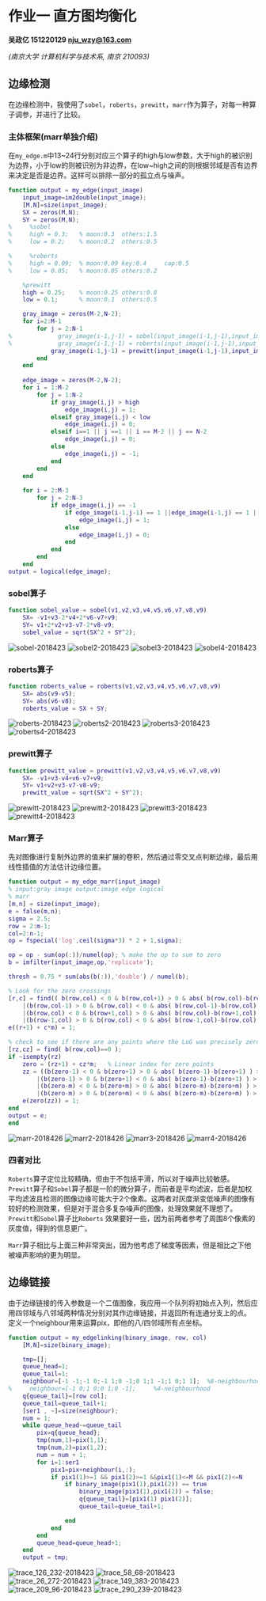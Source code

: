 # 作业一 直方图均衡化

**吴政亿 151220129 nju_wzy@163.com** 

*(南京大学 计算机科学与技术系, 南京  210093)*

## 边缘检测

在边缘检测中，我使用了`sobel`，`roberts`，`prewitt`，`marr`作为算子，对每一种算子调参，并进行了比较。   

### 主体框架(marr单独介绍)

在`my_edge.m`中13~24行分别对应三个算子的high与low参数，大于high的被识别为边界，小于low的则被识别为非边界，在low~high之间的则根据邻域是否有边界来决定是否是边界。这样可以排除一部分的孤立点与噪声。

```matlab
function output = my_edge(input_image)
    input_image=im2double(input_image);
    [M,N]=size(input_image);
    SX = zeros(M,N);
    SY = zeros(M,N);
%     %sobel
%     high = 0.3;   % moon:0.3  others:1.5
%     low = 0.2;    % moon:0.2  others:0.5

%     %roberts
%     high = 0.09;  % moon:0.09 key:0.4     cap:0.5 
%     low = 0.05;   % moon:0.05 others:0.2

    %prewitt
    high = 0.25;    % moon:0.25 others:0.8
    low = 0.1;      % moon:0.1  others:0.5

    gray_image = zeros(M-2,N-2);
    for i=2:M-1
        for j = 2:N-1
%             gray_image(i-1,j-1) = sobel(input_image(i-1,j-1),input_image(i-1,j),input_image(i-1,j+1),input_image(i,j-1),input_image(i,j),input_image(i,j+1),input_image(i+1,j-1),input_image(i+1,j),input_image(i+1,j+1));
%             gray_image(i-1,j-1) = roberts(input_image(i-1,j-1),input_image(i-1,j),input_image(i-1,j+1),input_image(i,j-1),input_image(i,j),input_image(i,j+1),input_image(i+1,j-1),input_image(i+1,j),input_image(i+1,j+1));
            gray_image(i-1,j-1) = prewitt(input_image(i-1,j-1),input_image(i-1,j),input_image(i-1,j+1),input_image(i,j-1),input_image(i,j),input_image(i,j+1),input_image(i+1,j-1),input_image(i+1,j),input_image(i+1,j+1));
        end
    end
    
    edge_image = zeros(M-2,N-2);
    for i = 1:M-2
        for j = 1:N-2
            if gray_image(i,j) > high
                edge_image(i,j) = 1;
            elseif gray_image(i,j) < low
                edge_image(i,j) = 0;
            elseif i==1 || j ==1 || i == M-2 || j == N-2
                edge_image(i,j) = 0;
            else
                edge_image(i,j) = -1;
            end
        end
    end
    
    for i = 2:M-3
        for j = 2:N-3
            if edge_image(i,j) == -1
                if edge_image(i-1,j-1) == 1 ||edge_image(i-1,j) == 1 ||edge_image(i-1,j+1) == 1 ||edge_image(i,j-1) == 1 ||edge_image(i,j+1) == 1 ||edge_image(i+1,j-1) == 1 ||edge_image(i+1,j) == 1 ||edge_image(i+1,j+1) == 1
                    edge_image(i,j) = 1;
                else
                    edge_image(i,j) = 0;
                end
            end
        end
    end
output = logical(edge_image);
```

### sobel算子

```matlab
function sobel_value = sobel(v1,v2,v3,v4,v5,v6,v7,v8,v9)
    SX= -v1+v3-2*v4+2*v6-v7+v9;
    SY= v1+2*v2+v3-v7-2*v8-v9;
    sobel_value = sqrt(SX^2 + SY^2);
```

![sobel-2018423](http://p20zaet0m.bkt.clouddn.com/sobel-2018423.png)
![sobel2-2018423](http://p20zaet0m.bkt.clouddn.com/sobel2-2018423.png)
![sobel3-2018423](http://p20zaet0m.bkt.clouddn.com/sobel3-2018423.png)
![sobel4-2018423](http://p20zaet0m.bkt.clouddn.com/sobel4-2018423.png)

### roberts算子

```matlab
function roberts_value = roberts(v1,v2,v3,v4,v5,v6,v7,v8,v9)
    SX= abs(v9-v5);
    SY= abs(v6-v8);
    roberts_value = SX + SY;
```

![roberts-2018423](http://p20zaet0m.bkt.clouddn.com/roberts-2018423.png)
![roberts2-2018423](http://p20zaet0m.bkt.clouddn.com/roberts2-2018423.png)
![roberts3-2018423](http://p20zaet0m.bkt.clouddn.com/roberts3-2018423.png)
![roberts4-2018423](http://p20zaet0m.bkt.clouddn.com/roberts4-2018423.png)

### prewitt算子

```matlab
function prewitt_value = prewitt(v1,v2,v3,v4,v5,v6,v7,v8,v9)
    SX= -v1+v3-v4+v6-v7+v9;
    SY= v1+v2+v3-v7-v8-v9;
    prewitt_value = sqrt(SX^2 + SY^2);
```

![prewitt-2018423](http://p20zaet0m.bkt.clouddn.com/prewitt-2018423.png)
![prewitt2-2018423](http://p20zaet0m.bkt.clouddn.com/prewitt2-2018423.png)
![prewitt3-2018423](http://p20zaet0m.bkt.clouddn.com/prewitt3-2018423.png)
![prewitt4-2018423](http://p20zaet0m.bkt.clouddn.com/prewitt4-2018423.png)



### Marr算子

先对图像进行复制外边界的值来扩展的卷积，然后通过零交叉点判断边缘，最后用线性插值的方法估计边缘位置。

```matlab
function output = my_edge_marr(input_image)
% input:gray image output:image edge logical
% marr
[m,n] = size(input_image);
e = false(m,n);
sigma = 2.5;
row = 2:m-1; 
col=2:n-1;
op = fspecial('log',ceil(sigma*3) * 2 + 1,sigma);

op = op - sum(op(:))/numel(op); % make the op to sum to zero
b = imfilter(input_image,op,'replicate');

thresh = 0.75 * sum(abs(b(:)),'double') / numel(b);

% Look for the zero crossings
[r,c] = find(( b(row,col) < 0 & b(row,col+1) > 0 & abs( b(row,col)-b(row,col+1) ) > thresh )...
    |(b(row,col-1) > 0 & b(row,col) < 0 & abs( b(row,col-1)-b(row,col) ) > thresh)...
    |(b(row,col) < 0 & b(row+1,col) > 0 & abs( b(row,col)-b(row+1,col) ) > thresh)...
    |(b(row-1,col) > 0 & b(row,col) < 0 & abs( b(row-1,col)-b(row,col) ) > thresh));   
e((r+1) + c*m) = 1;

% check to see if there are any points where the LoG was precisely zero:
[rz,cz] = find( b(row,col)==0 );
if ~isempty(rz)
    zero = (rz+1) + cz*m;   % Linear index for zero points
    zz = ((b(zero-1) < 0 & b(zero+1) > 0 & abs( b(zero-1)-b(zero+1) ) > 2*thresh)...
        |(b(zero-1) > 0 & b(zero+1) < 0 & abs( b(zero-1)-b(zero+1) ) > 2*thresh)...
        |(b(zero-m) < 0 & b(zero+m) > 0 & abs( b(zero-m)-b(zero+m) ) > 2*thresh)...
        |(b(zero-m) > 0 & b(zero+m) < 0 & abs( b(zero-m)-b(zero+m) ) > 2*thresh));     
    e(zero(zz)) = 1;
end
output = e;
end
```

![marr-2018426](http://p20zaet0m.bkt.clouddn.com/marr-2018426.png)
![marr2-2018426](http://p20zaet0m.bkt.clouddn.com/marr2-2018426.png)
![marr3-2018426](http://p20zaet0m.bkt.clouddn.com/marr3-2018426.png)
![marr4-2018426](http://p20zaet0m.bkt.clouddn.com/marr4-2018426.png)

### 四者对比

`Roberts`算子定位比较精确，但由于不包括平滑，所以对于噪声比较敏感。`Prewitt`算子和`Sobel`算子都是一阶的微分算子，而前者是平均滤波，后者是加权平均滤波且检测的图像边缘可能大于2个像素。这两者对灰度渐变低噪声的图像有较好的检测效果，但是对于混合多复杂噪声的图像，处理效果就不理想了。`Prewitt`和`Sobel`算子比`Roberts` 效果要好一些，因为前两者参考了周围8个像素的灰度值，得到的信息更广。

`Marr`算子相比与上面三种非常突出，因为他考虑了梯度等因素，但是相比之下他被噪声影响的更为明显。

## 边缘链接

由于边缘链接的传入参数是一个二值图像，我应用一个队列将初始点入列，然后应用四邻域与八邻域两种情况分别对其作边缘链接，并返回所有连通分支上的点。   
定义一个neighbour用来运算pix，即他的八/四邻域所有点坐标。

```matlab
function output = my_edgelinking(binary_image, row, col)
    [M,N]=size(binary_image);

    tmp=[];
    queue_head=1;
    queue_tail=1;
    neighbour=[-1 -1;-1 0;-1 1;0 -1;0 1;1 -1;1 0;1 1];  %8-neighbourhood
%     neighbour=[-1 0;1 0;0 1;0 -1];     %4-neighbourhood
    q{queue_tail}=[row col];
    queue_tail=queue_tail+1;
    [ser1 , ~]=size(neighbour);
    num = 1;
    while queue_head~=queue_tail
        pix=q{queue_head};
        tmp(num,1)=pix(1,1);
        tmp(num,2)=pix(1,2);
        num = num + 1;
        for i=1:ser1
            pix1=pix+neighbour(i,:);
            if pix1(1)>=1 && pix1(2)>=1 &&pix1(1)<=M && pix1(2)<=N
                if binary_image(pix1(1),pix1(2)) == true
                    binary_image(pix1(1),pix1(2)) = false;
                    q{queue_tail}=[pix1(1) pix1(2)];
                    queue_tail=queue_tail+1;

                end      
            end
        end
        queue_head=queue_head+1;
    end
    output = tmp;
```


![trace_126_232-2018423](http://p20zaet0m.bkt.clouddn.com/trace_126_232-2018423.png)
![trace_58_68-2018423](http://p20zaet0m.bkt.clouddn.com/trace_58_68-2018423.png)
![trace_26_272-2018423](http://p20zaet0m.bkt.clouddn.com/trace_26_272-2018423.png)
![trace_149_383-2018423](http://p20zaet0m.bkt.clouddn.com/trace_149_383-2018423.png)
![trace_209_96-2018423](http://p20zaet0m.bkt.clouddn.com/trace_209_96-2018423.png)
![trace_290_239-2018423](http://p20zaet0m.bkt.clouddn.com/trace_290_239-2018423.png)

